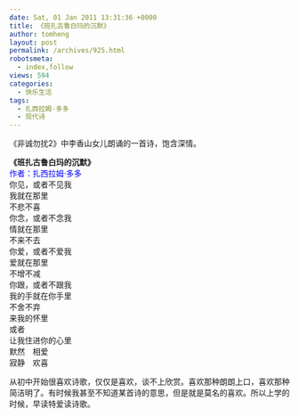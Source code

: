 ```yaml
---
date: Sat, 01 Jan 2011 13:31:36 +0000
title: 《班扎古鲁白玛的沉默》
author: tomheng
layout: post
permalink: /archives/925.html
robotsmeta:
  - index,follow
views: 594
categories:
  - 快乐生活
tags:
  - 扎西拉姆·多多
  - 现代诗
---
```

《非诚勿扰2》中李香山女儿朗诵的一首诗，饱含深情。

**《班扎古鲁白玛的沉默》**  
<span style="color: #0000ff;"> 作者：扎西拉姆·多多</span>  
你见，或者不见我  
我就在那里  
不悲不喜  
你念，或者不念我  
情就在那里  
不来不去  
你爱，或者不爱我  
爱就在那里  
不增不减  
你跟，或者不跟我  
我的手就在你手里  
不舍不弃  
来我的怀里  
或者  
让我住进你的心里  
默然　相爱  
寂静　欢喜

从初中开始很喜欢诗歌，仅仅是喜欢，谈不上欣赏。喜欢那种朗朗上口，喜欢那种简洁明了。有时候我甚至不知道某首诗的意思，但是就是莫名的喜欢。所以上学的时候，早读特爱读诗歌。
